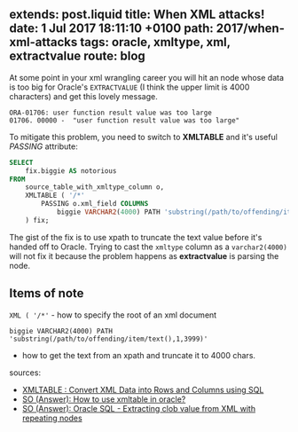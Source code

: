 extends: post.liquid
title: When XML attacks!
date: 1 Jul 2017 18:11:10 +0100
path: 2017/when-xml-attacks
tags: oracle, xmltype, xml, extractvalue
route: blog
---
At some point in your xml wrangling career you will hit an node whose data is
too big for Oracle's `EXTRACTVALUE` (I think the upper limit is 4000
characters) and get this lovely message.

```
ORA-01706: user function result value was too large
01706. 00000 -  "user function result value was too large"
```

To mitigate this problem, you need to switch to **XMLTABLE** and it's useful
*PASSING* attribute:

```sql
SELECT
    fix.biggie AS notorious
FROM
    source_table_with_xmltype_column o,
    XMLTABLE ( '/*'
        PASSING o.xml_field COLUMNS
            biggie VARCHAR2(4000) PATH 'substring(/path/to/offending/item/text(),1,3999)'
    ) fix;
```

The gist of the fix is to use xpath to truncate the text value before it's
handed off to Oracle. Trying to cast the `xmltype` column as a `varchar2(4000)`
will not fix it because the problem happens as **extractvalue** is parsing the
node.

## Items of note

`XML ( '/*'` - how to specify the root of an xml document

`biggie VARCHAR2(4000) PATH 'substring(/path/to/offending/item/text(),1,3999)'` 
- how to get the text from an xpath and truncate it to 4000 chars.

sources:
- [XMLTABLE : Convert XML Data into Rows and Columns using SQL](https://oracle-base.com/articles/misc/xmltable-convert-xml-data-into-rows-and-columns-using-sql)
- [SO (Answer): How to use xmltable in oracle?](http://stackoverflow.com/a/12691983/105282)
- [SO (Answer): Oracle SQL - Extracting clob value from XML with repeating nodes](http://stackoverflow.com/a/13790623/105282)
